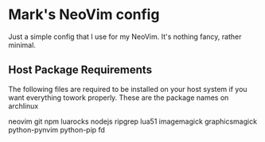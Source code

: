 # Mark's NeoVim config

Just a simple config that I use for my NeoVim. It's nothing fancy, rather minimal.


## Host Package Requirements

The following files are required to be installed on your host system if you want everything towork properly. These are the package names on archlinux

neovim
git
npm
luarocks
nodejs
ripgrep
lua51
imagemagick
graphicsmagick
python-pynvim
python-pip
fd
